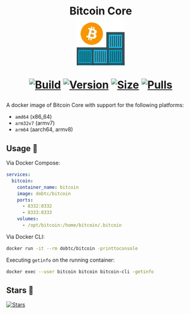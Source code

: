 <h1 align="center">Bitcoin Core<br />
<div align="center">
<a href="https://github.com/dobtc/bitcoin"><img src="https://raw.githubusercontent.com/dobtc/bitcoin/master/.github/logo.png" title="Logo" style="max-width:100%;" width="128" /></a>
</div>
<div align="center">

[![Build]][build_url]
[![Version]][tag_url]
[![Size]][tag_url]
[![Pulls]][hub_url]

</div></h1>

A docker image of Bitcoin Core with support for the following platforms:

* `amd64` (x86_64)
* `arm32v7` (armv7)
* `arm64` (aarch64, armv8)

## Usage  🐳

Via Docker Compose:

```yaml
services:
  bitcoin:
    container_name: bitcoin
    image: dobtc/bitcoin
    ports:
      - 8332:8332
      - 8333:8333
    volumes:
      - /opt/bitcoin:/home/bitcoin/.bitcoin
```

Via Docker CLI:

```bash
docker run -it --rm dobtc/bitcoin -printtoconsole
```

Executing `getinfo` on the running container:

```bash
docker exec --user bitcoin bitcoin bitcoin-cli -getinfo
```

## Stars 🌟
[![Stars](https://starchart.cc/dobtc/bitcoin.svg?variant=adaptive)](https://starchart.cc/dobtc/bitcoin)

[build_url]: https://github.com/dobtc/bitcoin/
[hub_url]: https://hub.docker.com/r/dobtc/bitcoin
[tag_url]: https://hub.docker.com/r/dobtc/bitcoin/tags

[Build]: https://github.com/dobtc/bitcoin/actions/workflows/build.yml/badge.svg
[Size]: https://img.shields.io/docker/image-size/dobtc/bitcoin/latest?color=066da5&label=size
[Pulls]: https://img.shields.io/docker/pulls/dobtc/bitcoin.svg?style=flat&label=pulls&logo=docker
[Version]: https://img.shields.io/docker/v/dobtc/bitcoin/latest?arch=amd64&sort=semver&color=066da5
